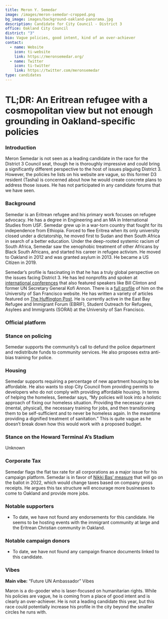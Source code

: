 ```yaml
---
title: Meron Y. Semedar
image: /images/meron-semedar-cropped.png
bg_image: images/background-oakland-panorama.jpg
description: Candidate for City Council - District 3
office: Oakland City Council
district: "3"
bio: Vague policies, good intent, kind of an over-achiever
contact:
  - name: Website
    icon: ti-website
    link: https://meronsemedar.org/
  - name: Twitter
    icon: ti-twitter
    link: https://twitter.com/meronsemedar
type: candidates
---
```

# TL;DR: An Eritrean refugee with a cosmopolitan view but not enough grounding in Oakland-specific policies

### Introduction

Meron Semedar is not seen as a leading candidate in the race for the District 3 Council seat, though he is thoroughly impressive and could bring a significantly different perspective to the host of issues plaguing District 3. However, the policies he lists on his website are vague, so this former D3 resident (Tasha) is concerned about how he would create concrete plans to address those issues. He has not participated in any candidate forums that we have seen.

### Background

Semedar is an Eritrean refugee and his primary work focuses on refugee advocacy. He has a degree in Engineering and an MA in International Studies from USF. Semedar grew up in a war-torn country that fought for its independence from Ethiopia. Forced to flee Eritrea when its only university closed under a dictatorship, he moved first to Sudan and then South Africa in search of a better education. Under the deep-rooted systemic racism of South Africa, Semedar saw the xenophobic treatment of other Africans by Black South Africans, and started his career in refugee activism. He moved to Oakland in 2012 and was granted asylum in 2013. He became a US Citizen in 2019.

Semedar’s profile is fascinating in that he has a truly global perspective on the issues facing District 3. He has led nonprofits and spoken at [international conferences](https://www.oneyoungworld.com/blog/formerly-stateless-oyw-ambassador-running-oakland-city-council) that also featured speakers like Bill Clinton and former UN Secretary General Kofi Annon. There is a [full profile](https://www.usfca.edu/profile/meron-semedar) of him on the University of San Francisco website. He has written a variety of articles featured on [The Huffington Post](https://www.huffingtonpost.co.uk/author/meron-semedar/). He is currently active in the East Bay Refugee and Immigrant Forum (EBRIF), Student Outreach for Refugees, Asylees and Immigrants (SORAI) at the University of San Francisco.

### Official platform

### Stance on policing

Semedar supports the community’s call to defund the police department and redistribute funds to community services. He also proposes extra anti-bias training for police.

### Housing

Semedar supports requiring a percentage of new apartment housing to be affordable. He also wants to stop City Council from providing permits to developers who do not comply with providing affordable housing. In terms of helping the homeless, Semedar says, “My policies will look into a holistic approach of fixing our homeless situation. Providing the necessary care (mental, physical), the necessary training for jobs, and then transitioning them to be self-sufficient and to never be homeless again. In the meantime providing a dignified treatment of sanitation.” This is quite vague as he doesn’t break down how this would work with a proposed budget.

### Stance on the Howard Terminal A’s Stadium

Unknown

### Corporate Tax 

Semedar flags the flat tax rate for all corporations as a major issue for his campaign platform. Semedar is in favor of [Nikki Bas’ measure](https://www.mercurynews.com/2020/07/20/oakland-voters-to-decide-on-new-business-tax-measure-but-not-till-2022/#:~:text=OAKLAND%20%E2%80%94%20A%20measure%20that%20could,voters%20%E2%80%94%20but%20not%20until%202022.&text=Currently%2C%20businesses%20all%20pay%20the,the%20measure%20to%20the%20council.) that will go on the ballot in 2022, which would change taxes based on company gross receipts. He argues this tax structure will encourage more businesses to come to Oakland and provide more jobs.

### Notable supporters

* To date, we have not found any endorsements for this candidate. He seems to be hosting events with the immigrant community at large and the Eritrean Christian community in Oakland.

### Notable campaign donors

* To date, we have not found any campaign finance documents linked to this candidate.

### Vibes

**Main vibe:** “Future UN Ambassador” Vibes

Maron is a do-gooder who is laser-focused on humanitarian rights. While his policies are vague, he is coming from a place of good intent and is clearly an over-achiever. He is not a leading candidate this year, but this race could potentially increase his profile in the city beyond the smaller circles he runs with.